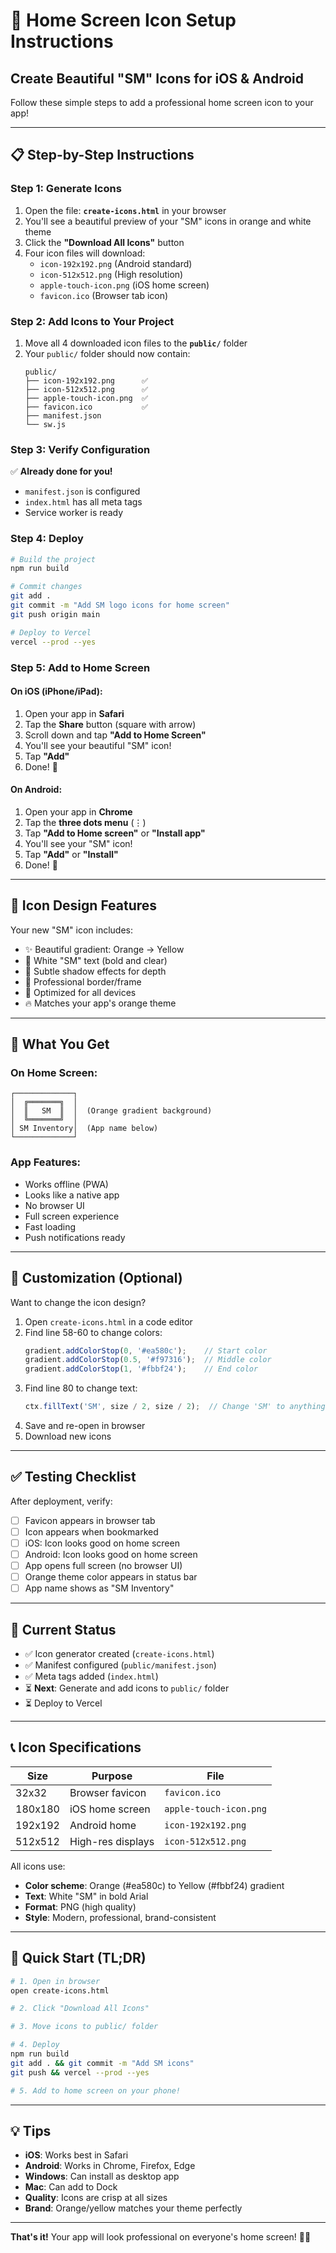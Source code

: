 # 🎨 Home Screen Icon Setup Instructions

## Create Beautiful "SM" Icons for iOS & Android

Follow these simple steps to add a professional home screen icon to your app!

---

## 📋 Step-by-Step Instructions

### Step 1: Generate Icons
1. Open the file: **`create-icons.html`** in your browser
2. You'll see a beautiful preview of your "SM" icons in orange and white theme
3. Click the **"Download All Icons"** button
4. Four icon files will download:
   - `icon-192x192.png` (Android standard)
   - `icon-512x512.png` (High resolution)
   - `apple-touch-icon.png` (iOS home screen)
   - `favicon.ico` (Browser tab icon)

### Step 2: Add Icons to Your Project
1. Move all 4 downloaded icon files to the **`public/`** folder
2. Your `public/` folder should now contain:
   ```
   public/
   ├── icon-192x192.png      ✅
   ├── icon-512x512.png      ✅
   ├── apple-touch-icon.png  ✅
   ├── favicon.ico           ✅
   ├── manifest.json
   └── sw.js
   ```

### Step 3: Verify Configuration
✅ **Already done for you!**
- `manifest.json` is configured
- `index.html` has all meta tags
- Service worker is ready

### Step 4: Deploy
```bash
# Build the project
npm run build

# Commit changes
git add .
git commit -m "Add SM logo icons for home screen"
git push origin main

# Deploy to Vercel
vercel --prod --yes
```

### Step 5: Add to Home Screen

#### On iOS (iPhone/iPad):
1. Open your app in **Safari**
2. Tap the **Share** button (square with arrow)
3. Scroll down and tap **"Add to Home Screen"**
4. You'll see your beautiful "SM" icon!
5. Tap **"Add"**
6. Done! 🎉

#### On Android:
1. Open your app in **Chrome**
2. Tap the **three dots menu** (⋮)
3. Tap **"Add to Home screen"** or **"Install app"**
4. You'll see your "SM" icon!
5. Tap **"Add"** or **"Install"**
6. Done! 🎉

---

## 🎨 Icon Design Features

Your new "SM" icon includes:
- ✨ Beautiful gradient: Orange → Yellow
- 🎨 White "SM" text (bold and clear)
- 💫 Subtle shadow effects for depth
- 🌟 Professional border/frame
- 📱 Optimized for all devices
- 🔥 Matches your app's orange theme

---

## 📱 What You Get

### On Home Screen:
```
┌─────────────┐
│  ╔═══════╗  │
│  ║   SM  ║  │  (Orange gradient background)
│  ╚═══════╝  │
│ SM Inventory│  (App name below)
└─────────────┘
```

### App Features:
- Works offline (PWA)
- Looks like a native app
- No browser UI
- Full screen experience
- Fast loading
- Push notifications ready

---

## 🔧 Customization (Optional)

Want to change the icon design?

1. Open `create-icons.html` in a code editor
2. Find line 58-60 to change colors:
   ```javascript
   gradient.addColorStop(0, '#ea580c');    // Start color
   gradient.addColorStop(0.5, '#f97316');  // Middle color
   gradient.addColorStop(1, '#fbbf24');    // End color
   ```
3. Find line 80 to change text:
   ```javascript
   ctx.fillText('SM', size / 2, size / 2);  // Change 'SM' to anything
   ```
4. Save and re-open in browser
5. Download new icons

---

## ✅ Testing Checklist

After deployment, verify:
- [ ] Favicon appears in browser tab
- [ ] Icon appears when bookmarked
- [ ] iOS: Icon looks good on home screen
- [ ] Android: Icon looks good on home screen
- [ ] App opens full screen (no browser UI)
- [ ] Orange theme color appears in status bar
- [ ] App name shows as "SM Inventory"

---

## 🎯 Current Status

- ✅ Icon generator created (`create-icons.html`)
- ✅ Manifest configured (`public/manifest.json`)
- ✅ Meta tags added (`index.html`)
- ⏳ **Next**: Generate and add icons to `public/` folder
- ⏳ Deploy to Vercel

---

## 📞 Icon Specifications

| Size | Purpose | File |
|------|---------|------|
| 32x32 | Browser favicon | `favicon.ico` |
| 180x180 | iOS home screen | `apple-touch-icon.png` |
| 192x192 | Android home | `icon-192x192.png` |
| 512x512 | High-res displays | `icon-512x512.png` |

All icons use:
- **Color scheme**: Orange (#ea580c) to Yellow (#fbbf24) gradient
- **Text**: White "SM" in bold Arial
- **Format**: PNG (high quality)
- **Style**: Modern, professional, brand-consistent

---

## 🚀 Quick Start (TL;DR)

```bash
# 1. Open in browser
open create-icons.html

# 2. Click "Download All Icons"

# 3. Move icons to public/ folder

# 4. Deploy
npm run build
git add . && git commit -m "Add SM icons"
git push && vercel --prod --yes

# 5. Add to home screen on your phone!
```

---

## 💡 Tips

- **iOS**: Works best in Safari
- **Android**: Works in Chrome, Firefox, Edge
- **Windows**: Can install as desktop app
- **Mac**: Can add to Dock
- **Quality**: Icons are crisp at all sizes
- **Brand**: Orange/yellow matches your theme perfectly

---

**That's it!** Your app will look professional on everyone's home screen! 🎉📱

